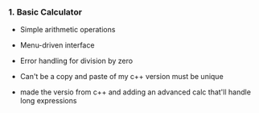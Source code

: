 ### **1. Basic Calculator**

- Simple arithmetic operations

- Menu-driven interface
- Error handling for division by zero
- Can't be a copy and paste of my c++ version must be unique
- made the versio from c++ and adding an advanced calc that'll handle long expressions